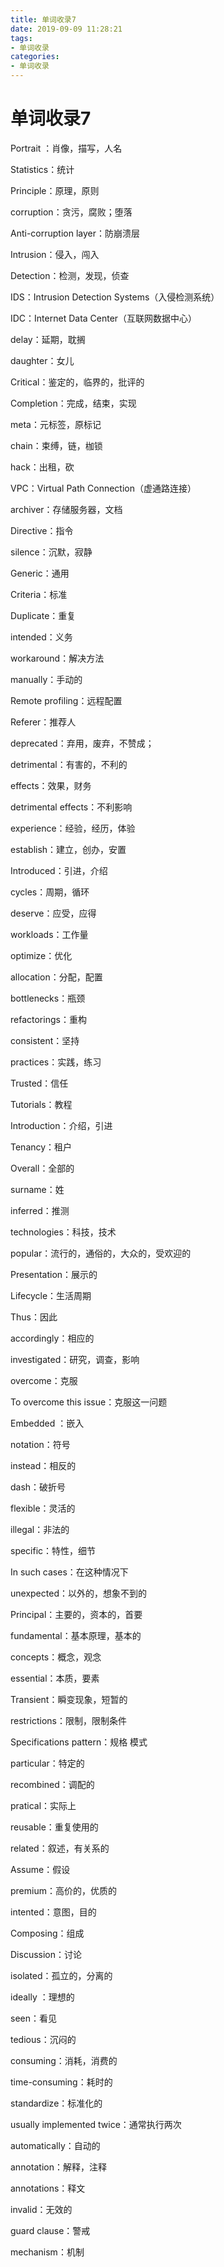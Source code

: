 ```yaml
---
title: 单词收录7
date: 2019-09-09 11:28:21
tags:
- 单词收录
categories: 
- 单词收录
---
```

# 单词收录7

Portrait ：肖像，描写，人名

Statistics：统计

Principle：原理，原则

corruption：贪污，腐败；堕落

Anti-corruption layer：防崩溃层

Intrusion：侵入，闯入

Detection：检测，发现，侦查

IDS：Intrusion Detection Systems（入侵检测系统）

IDC：Internet Data Center（互联网数据中心）

delay：延期，耽搁

daughter：女儿

Critical：鉴定的，临界的，批评的

Completion：完成，结束，实现

meta：元标签，原标记

chain：束缚，链，枷锁

hack：出租，砍

VPC：Virtual Path Connection（虚通路连接）

archiver：存储服务器，文档

Directive：指令

silence：沉默，寂静

Generic：通用

Criteria：标准

Duplicate：重复

intended：义务

workaround：解决方法

manually：手动的

Remote profiling：远程配置

Referer：推荐人

deprecated：弃用，废弃，不赞成；

detrimental：有害的，不利的

effects：效果，财务

detrimental effects：不利影响

experience：经验，经历，体验

establish：建立，创办，安置

Introduced：引进，介绍

cycles：周期，循环

deserve：应受，应得

workloads：工作量

optimize：优化

allocation：分配，配置

bottlenecks：瓶颈

refactorings：重构

consistent：坚持

practices：实践，练习

Trusted：信任

Tutorials：教程

Introduction：介绍，引进

Tenancy：租户

Overall：全部的

surname：姓

inferred：推测

technologies：科技，技术

popular：流行的，通俗的，大众的，受欢迎的

Presentation：展示的

Lifecycle：生活周期

Thus：因此

accordingly：相应的

investigated：研究，调查，影响

overcome：克服

To overcome this issue：克服这一问题

Embedded ：嵌入

notation：符号

instead：相反的

dash：破折号

flexible：灵活的

illegal：非法的

specific：特性，细节

In such cases：在这种情况下

unexpected：以外的，想象不到的

Principal：主要的，资本的，首要

fundamental：基本原理，基本的

concepts：概念，观念

essential：本质，要素

Transient：瞬变现象，短暂的

restrictions：限制，限制条件

Specifications pattern：规格 模式

particular：特定的

recombined：调配的

pratical：实际上

reusable：重复使用的

related：叙述，有关系的

Assume：假设

premium：高价的，优质的

intented：意图，目的

Composing：组成

Discussion：讨论

isolated：孤立的，分离的

ideally ：理想的

seen：看见

tedious：沉闷的

consuming：消耗，消费的

time-consuming：耗时的

standardize：标准化的

usually implemented twice：通常执行两次

automatically：自动的

annotation：解释，注释

annotations：释文

invalid：无效的

guard clause：警戒

mechanism：机制